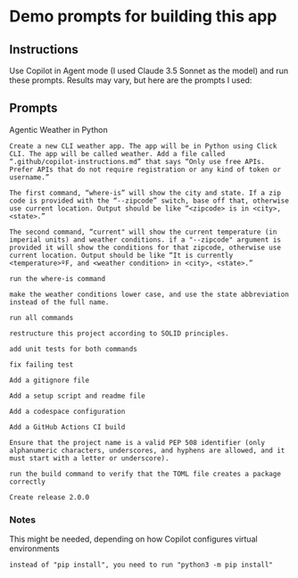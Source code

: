 # Demo prompts for building this app

## Instructions
Use Copilot in Agent mode (I used Claude 3.5 Sonnet as the model) and run these prompts. Results may vary, but here are the prompts I used:

## Prompts

Agentic Weather in Python

```
Create a new CLI weather app. The app will be in Python using Click CLI. The app will be called weather. Add a file called “.github/copilot-instructions.md” that says “Only use free APIs. Prefer APIs that do not require registration or any kind of token or username.”

The first command, “where-is” will show the city and state. If a zip code is provided with the “--zipcode” switch, base off that, otherwise use current location. Output should be like “<zipcode> is in <city>, <state>.”

The second command, “current" will show the current temperature (in imperial units) and weather conditions. if a "--zipcode" argument is provided it will show the conditions for that zipcode, otherwise use current location. Output should be like “It is currently <temperature>ºF, and <weather condition> in <city>, <state>.”
```

```
run the where-is command
```

```
make the weather conditions lower case, and use the state abbreviation instead of the full name.
```

```
run all commands
```

```
restructure this project according to SOLID principles.
```

```
add unit tests for both commands
```

```
fix failing test
```

```
Add a gitignore file
```

```
Add a setup script and readme file
```

```
Add a codespace configuration
```

```
Add a GitHub Actions CI build
```

```
Ensure that the project name is a valid PEP 508 identifier (only alphanumeric characters, underscores, and hyphens are allowed, and it must start with a letter or underscore).
```

```
run the build command to verify that the TOML file creates a package correctly
```

```
Create release 2.0.0
```

### Notes
This might be needed, depending on how Copilot configures virtual environments
```
instead of "pip install", you need to run "python3 -m pip install"
```